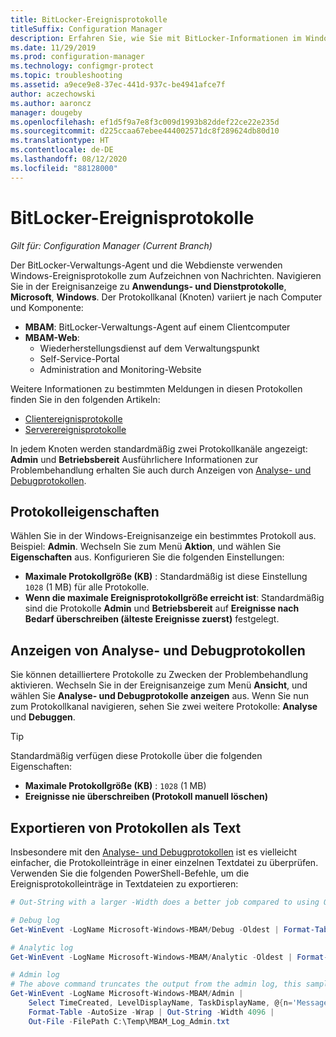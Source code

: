 ```yaml
---
title: BitLocker-Ereignisprotokolle
titleSuffix: Configuration Manager
description: Erfahren Sie, wie Sie mit BitLocker-Informationen im Windows-Ereignisprotokoll Probleme behandeln.
ms.date: 11/29/2019
ms.prod: configuration-manager
ms.technology: configmgr-protect
ms.topic: troubleshooting
ms.assetid: a9ece9e8-37ec-441d-937c-be4941afce7f
author: aczechowski
ms.author: aaroncz
manager: dougeby
ms.openlocfilehash: ef1d5f9a7e8f3c009d1993b82ddef22ce22e235d
ms.sourcegitcommit: d225ccaa67ebee444002571dc8f289624db80d10
ms.translationtype: HT
ms.contentlocale: de-DE
ms.lasthandoff: 08/12/2020
ms.locfileid: "88128000"
---
```

# <a name="bitlocker-event-logs"></a>BitLocker-Ereignisprotokolle

*Gilt für: Configuration Manager (Current Branch)*

Der BitLocker-Verwaltungs-Agent und die Webdienste verwenden Windows-Ereignisprotokolle zum Aufzeichnen von Nachrichten. Navigieren Sie in der Ereignisanzeige zu **Anwendungs- und Dienstprotokolle**, **Microsoft**, **Windows**. Der Protokollkanal (Knoten) variiert je nach Computer und Komponente:

- **MBAM**: BitLocker-Verwaltungs-Agent auf einem Clientcomputer
- **MBAM-Web**:
  - Wiederherstellungsdienst auf dem Verwaltungspunkt
  - Self-Service-Portal
  - Administration and Monitoring-Website

Weitere Informationen zu bestimmten Meldungen in diesen Protokollen finden Sie in den folgenden Artikeln:

- [Clientereignisprotokolle](client-event-logs.md)
- [Serverereignisprotokolle](server-event-logs.md)

In jedem Knoten werden standardmäßig zwei Protokollkanäle angezeigt: **Admin** und **Betriebsbereit** Ausführlichere Informationen zur Problembehandlung erhalten Sie auch durch Anzeigen von [Analyse- und Debugprotokollen](#bkmk_debug).

## <a name="log-properties"></a>Protokolleigenschaften

Wählen Sie in der Windows-Ereignisanzeige ein bestimmtes Protokoll aus. Beispiel: **Admin**. Wechseln Sie zum Menü **Aktion**, und wählen Sie **Eigenschaften** aus. Konfigurieren Sie die folgenden Einstellungen:

- **Maximale Protokollgröße (KB)** : Standardmäßig ist diese Einstellung `1028` (1 MB) für alle Protokolle.
- **Wenn die maximale Ereignisprotokollgröße erreicht ist**: Standardmäßig sind die Protokolle **Admin** und **Betriebsbereit** auf **Ereignisse nach Bedarf überschreiben (älteste Ereignisse zuerst)** festgelegt.

## <a name="analytic-and-debug-logs"></a><a name="bkmk_debug"></a> Anzeigen von Analyse- und Debugprotokollen

Sie können detailliertere Protokolle zu Zwecken der Problembehandlung aktivieren. Wechseln Sie in der Ereignisanzeige zum Menü **Ansicht**, und wählen Sie **Analyse- und Debugprotokolle anzeigen** aus. Wenn Sie nun zum Protokollkanal navigieren, sehen Sie zwei weitere Protokolle: **Analyse** und **Debuggen**.

> [!TIP]
> Standardmäßig verfügen diese Protokolle über die folgenden Eigenschaften:
>
> - **Maximale Protokollgröße (KB)** : `1028` (1 MB)
> - **Ereignisse nie überschreiben (Protokoll manuell löschen)**

## <a name="export-logs-to-text"></a>Exportieren von Protokollen als Text

Insbesondere mit den [Analyse- und Debugprotokollen](#bkmk_debug) ist es vielleicht einfacher, die Protokolleinträge in einer einzelnen Textdatei zu überprüfen. Verwenden Sie die folgenden PowerShell-Befehle, um die Ereignisprotokolleinträge in Textdateien zu exportieren:

``` PowerShell
# Out-String with a larger -Width does a better job compared to using Out-File with -Width. -Oldest is only required with debug/analytic logs.

# Debug log
Get-WinEvent -LogName Microsoft-Windows-MBAM/Debug -Oldest | Format-Table -AutoSize | Out-String -Width 4096 | Out-File C:\Temp\MBAM_Log_Debug.txt

# Analytic log
Get-WinEvent -LogName Microsoft-Windows-MBAM/Analytic -Oldest | Format-Table -AutoSize | Out-String -Width 4096 | Out-File C:\Temp\MBAM_Log_Analytic.txt

# Admin log
# The above command truncates the output from the admin log, this sample reformats the strings
Get-WinEvent -LogName Microsoft-Windows-MBAM/Admin |
    Select TimeCreated, LevelDisplayName, TaskDisplayName, @{n='Message';e={$_.Message.trim()}} |
    Format-Table -AutoSize -Wrap | Out-String -Width 4096 |
    Out-File -FilePath C:\Temp\MBAM_Log_Admin.txt
```
